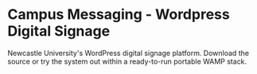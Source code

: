 # Campus Messaging - Wordpress Digital Signage
Newcastle University's WordPress digital signage platform. Download the source or try the system out within a ready-to-run portable WAMP stack.
